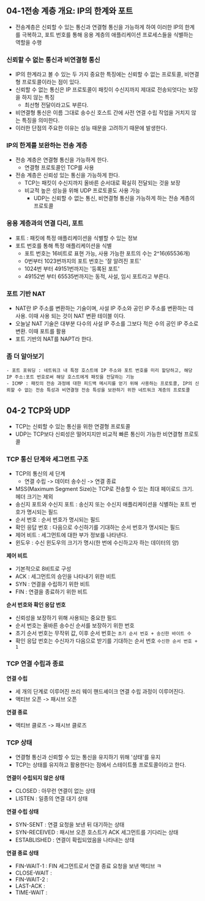 ## 04-1전송 계층 개요: IP의 한계와 포트
- 전송계층은 신뢰할 수 있는 통신과 연결형 통신을 가능하게 하여 이러한 IP의 한계를 극복하고, 포트 번호를 통해 응용 계층의 애플리케이션 프로세스들을 식별하는 역할을 수행
### 신뢰할 수 없는 통신과 비연결형 통신
- IP의 한계라고 볼 수 있는 두 가지 중요한 특징에는 신뢰할 수 없는 프로토콜, 비연결형 프로토콜이라는 점이 있다.
- 신뢰할 수 없는 통신은 IP 프로토콜이 패킷이 수신지까지 제대로 전송되엇다는 보장을 하지 않는 특징
	- 최선형 전달이라고도 부른다.
- 비연결형 통신은 이름 그대로 송수신 호스트 간에 사전 연결 수립 작업을 거치지 않는 특징을 의미한다.
- 이러한 단점의 주요한 이유는 성능 때문을 고려하기 때문에 발생한다.
### IP의 한계를 보완하는 전송 계층
- 전송 계층은 연결형 통신을 가능하게 한다.
	- 연결형 프로토콜인 TCP를 사용
- 전송 계층은 신뢰성 있는 통신을 가능하게 한다.
	- TCP는 패킷이 수신지까지 올바른 순서대로 확실히 전달되는 것을 보장
	- 비교적 높은 성능을 위해 UDP 프로토콜도 사용 가능
		- UDP는 신뢰할 수 없는 통신, 비연결형 통신을 가능하게 하는 전송 계층의 프로토콜
### 응용 계층과의 연결 다리, 포트
- 포트 : 패킷에 특정 애플리케이션을 식별할 수 있는 정보
- 포트 번호를 통해 특정 애플리케이션을 식별
	- 포트 번호는 16비트로 표현 가능, 사용 가능한 포트의 수는 2^16(65536개)
	- 0번부터 1023번까지의 포트 번호는 '잘 알려진 포트'
	- 1024번 부터 49151번까지는 '등록된 포트'
	- 49152번 부터 65535번까지는 동적, 사설, 임시 포트라고 부른다.
### 포트 기반 NAT
- NAT란 IP 주소를 변환하는 기술이며, 사설 IP 주소와 공인 IP 주소를 변환하는 데 사용. 이때 사용 되는 것이 NAT 변환 테이블 이다.
- 오늘날 NAT 기술은 대부분 다수의 사설 IP 주소를 그보다 적은 수의 공인 IP 주소로 변환. 이때 포트를 활용
- 포트 기반의 NAT를 NAPT라 한다.

### 좀 더 알아보기
```
- 포트 포워딩 : 네트워크 내 특정 호스트에 IP 주소와 포트 번호를 미리 할당하고, 해당 IP 주소:포트 번호로써 해당 호스트에게 패킷을 전달하는 기능
- ICMP : 패킷의 전송 과정에 대한 피드백 메시지를 얻기 위해 사용하는 프로토콜, IP의 신뢰할 수 없는 전송 특성과 비연결형 전송 특성을 보완하기 위한 네트워크 계층의 프로토콜
```

## 04-2 TCP와 UDP
- TCP는 신뢰할 수 있는 통신을 위한 연결형 프로토콜
- UDP는 TCP보다 신뢰성은 떨어지지만 비교적 빠른 통신이 가능한 비연결형 프로토콜
### TCP 통신 단계와 세그먼트 구조
- TCP의 통신의 세 단계
	- 연결 수립 -> 데이터 송수신 -> 연결 종료
- MSS(Maximum Segment Size)는 TCP로 전송할 수 있는 최대 페이로드 크기. 헤더 크기는 제외
- 송신지 포트와 수신지 포트 : 송신지 또는 수신지 애플리케이션을 식별하는 포트 번호가 명시되는 필드
- 순서 번호 : 순서 번호가 명시되는 필드
- 확인 응답 번호 : 다음으로 수신하기를 기대하는 순서 번호가 명시되는 필드
- 제어 비트 : 세그먼트에 대한 부가 정보를 나타낸다.
- 윈도우 : 수신 윈도우의 크기가 명시(한 번에 수신하고자 하는 데이터의 양)

**제어 비트**
- 기본적으로 8비트로 구성
- ACK : 세그먼트의 승인을 나타내기 위한 비트
- SYN : 연결을 수립하기 위한 비트
- FIN : 연결을 종료하기 위한 비트

**순서 번호와 확인 응답 번호**
- 신뢰성을 보장하기 위해 사용되는 중요한 필드
- 순서 번호는 올바른 송수신 순서를 보장하기 위한 번호
- 초기 순서 번호는 무작위 값, 이후 순서 번호는 `초기 순서 번호 + 송신한 바이트 수`
- 확인 응답 번호는 수신자가 다음으로 받기를 기대하는 순서 번호 `수신한 순서 번호 + 1`

### TCP 연결 수립과 종료

**연결 수립**
- 세 개의 단계로 이루어진 쓰리 웨이 핸드셰이크 연결 수립 과정이 이루어진다.
- 액티브 오픈 -> 패시브 오픈

**연결 종료**
- 액티브 클로즈 -> 패시브 클로즈
### TCP 상태
- 연결형 통신과 신뢰할 수 있는 통신을 유지하기 위해 '상태'를 유지
- TCP는 상태를 유지하고 활용한다는 점에서 스테이트풀 프로토콜이라고 한다.

**연결이 수립되지 않은 상태**
- CLOSED : 아무런 연결이 없는 상태
- LISTEN : 일종의 연결 대기 상태

**연결 수립 상태**
- SYN-SENT : 연결 요청을 보낸 뒤 대기하는 상태
- SYN-RECEIVED : 패시브 오픈 호스트가 ACK 세그먼트를 기다리는 상태
- ESTABLISHED : 연결이 확립되었음을 나타내는 상태

**연결 종료 상태**
- FIN-WAIT-1 : FIN 세그먼트로서 연결 종료 요청을 보낸 액티브 ㅋ
- CLOSE-WAIT : 
- FIN-WAIT-2 : 
- LAST-ACK : 
- TIME-WAIT : 